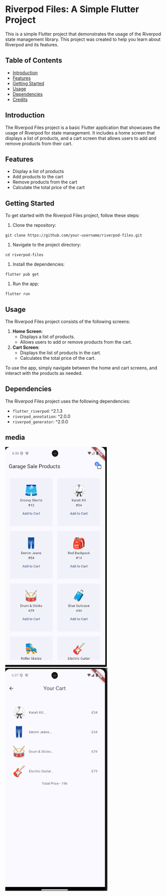 # Riverpod Files: A Simple Flutter Project

This is a simple Flutter project that demonstrates the usage of the Riverpod state management library. This project was created to help you learn about Riverpod and its features.

## Table of Contents

- [Introduction](#introduction)
- [Features](#features)
- [Getting Started](#getting-started)
- [Usage](#usage)
- [Dependencies](#dependencies)
- [Credits](#credits)

## Introduction

The Riverpod Files project is a basic Flutter application that showcases the usage of Riverpod for state management. It includes a home screen that displays a list of products, and a cart screen that allows users to add and remove products from their cart.

## Features

- Display a list of products
- Add products to the cart
- Remove products from the cart
- Calculate the total price of the cart

## Getting Started

To get started with the Riverpod Files project, follow these steps:

1.  Clone the repository:

`git clone https://github.com/your-username/riverpod-files.git`

1.  Navigate to the project directory:

`cd riverpod-files`

1.  Install the dependencies:

`flutter pub get`

1.  Run the app:

`flutter run`

## Usage

The Riverpod Files project consists of the following screens:

1.  **Home Screen**:
    - Displays a list of products.
    - Allows users to add or remove products from the cart.
2.  **Cart Screen**:
    - Displays the list of products in the cart.
    - Calculates the total price of the cart.

To use the app, simply navigate between the home and cart screens, and interact with the products as needed.

## Dependencies

The Riverpod Files project uses the following dependencies:

- `flutter_riverpod`: ^2.1.3
- `riverpod_annotation`: ^2.0.0
- `riverpod_generator`: ^2.0.0

## media

![home screen](image.png)
![cart](image-1.png)
